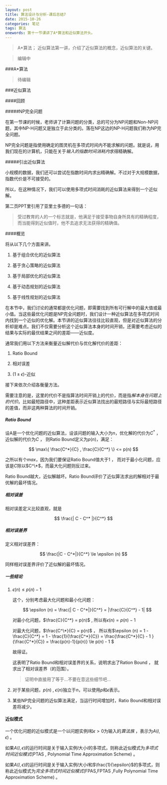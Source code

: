 ```yaml
---
layout: post
title: 算法设计与分析-课后总结7
date: 2015-10-26
categories: 笔记
tags: 算法
onewords: 第十一节课讲了A*算法和近似算法开头。
---
```

> A*算法； 近似算法第一讲，介绍了近似算法的概念，近似算法的关键。

> 编辑中

###A*算法

> 待编辑

###近似算法

####回顾

#####NP完全问题

在第一节课的时候，老师讲了计算问题的分类，总的可分为NP问题和Non-NP问题，其中NP-H问题又是独立于此分类的。落在NP这边的NP-H问题我们称为NP完全问题。

NP完全问题是指使用确定的图灵机在多项式时间内不能求解的问题。就是说，用我们现在的计算机，只能在关于*输入的指数时间消耗内*求得精确解。

#####引出近似算法

小规模的数据，我们还可以尝试在指数时间内求出精确解。不过对于大规模数据，指数代价是不可接受的。

所以，在这种情况下，我们可以使用多项式时间消耗的近似算法来得到一个近似解。

第二页PPT里引用了亚里士多德的一句话：

> 受过教育的人的一个标志就是，他满足于接受事物自身所具有的精确程度，而当能得到近似值时，他不去追求无法获得的精确值。

####概览


将从以下几个方面来讲。

1. 基于组合优化的近似算法

2. 基于贪心策略的近似算法

3. 基于局部优化的近似算法

4. 基于动态规划的近似算法

5. 基于线性规划的近似算法

在本节中，我们讨论的通常都是优化问题，即需要找到所有可行解中的最大值或最小值。当这些最优化问题是NP完全问题时，我们设计一种近似算法在多项式时间内找到一个近似的优化解。本节讲的近似算法往往比较直观，但是对近似算法的分析却是难点。我们不仅需要分析这个近似算法本身的时间开销，还需要考虑近似的结果与实际的最优结果之间的差距——近似度。

通常我们用以下方法来衡量近似解代价与优化解代价的差距：

1. Ratio Bound

2. 相对误差

3. $(1 \pm \epsilon)$-近似

接下来依次介绍各衡量方法。

需要注意的是，这里的代价不是指算法时间开销上的代价，而是指*解本身在问题上的代价*。比如最短路径中，这种差距表示近似算法找出的最短路径与实际最短路径的差值，而非这两种算法的时间开销。

##### Ratio Bound

设A是一个优化问题的近似算法，设该问题的输入大小为$n$，优化解的代价为$C^*$ ， 近似解的代价为$C$ ， 则Ratio Bound定义为$p(n)$，满足：

$$
\max\{ \frac{C^*}{C} , \frac{C}{C^*} \} <= p(n)
$$

之所以有个$max$，因为我们要保证Ratio Bound值大于1 ， 而对于最小化问题，应该是$C$除以$C^\*$，而最大化问题则反过来。

Ratio Bound越大，近似解越坏。Ratio Bound评价了近似算法求出的解相对于最优解的最坏情况。

##### 相对误差

相对误差定义比较直观，就是

$$
\frac{| C - C^* |}{C^*}
$$

##### 相对误差界

定义相对误差界：

$$
\frac{|C - C^*|}{C^*} \le \epsilon (n)
$$

同样相对误差界评价了近似解的最坏情况。

##### 一些结论

1. $\epsilon (n) \le p(n) - 1$ 

    这个，分别考虑最大化问题和最小化问题：

    $$
    \epsilon (n) = \frac{| C - C^*|}{C^*} = |\frac{C}{C^*} - 1| 
    $$ 

    对最小化问题，$\frac{C}{C^*} = p(n)$ , 所以有$\epsilon (n) = p(n) - 1$

    对最大化问题，$\frac{C^\*}{C} = p(n)$ ， 所以有$\epsilon (n) = 1 - \frac{C}{C^\*} = 1 - \frac{1}{\frac{C^\*}{C}} = \frac{\frac{C^\*}{C} - 1 }{\frac{C^\*}{C}} = \frac{p(n)-1}{p(n)} \le p(n) - 1 $

    故得证。

    这表明了Ratio Bound和相对误差界的关系，说明求出了Ration Bound ， 就求出了相对误差界（的范围）。

    > 证明中直接用了等于...不要在意这些细节吧...

2. 对于某些问题，$p(n)$ , $\epsilon(n)$独立于$n$，可以使用$p$和$\epsilon$表示。

3. 某些NP完全问题的近似算法满足，当运行时间增加时，Ratio Bound和相对误差将减少。


#### 近似模式

一个优化问题的近似模式是一个以问题实例$I$和$\epsilon \gt 0$为输入的*算法族* ，表示为$A(I,\epsilon)$ 。

如果$A(I , \epsilon)$的运行时间是关于输入实例$I$大小$I$的多项式，则称此近似模式为*多项式时间近似模式*(PTAS , Polynomial Time Approximation Scheme) 。

如果$A(I , \epsilon)$的运行时间是关于输入实例$I$大小$I$和$\frac{1}{\epsilon}$的多项式，则称此近似模式为*完全多项式时间近似模式*(FPAS,FPTAS ,Fully Polynomial Time Approximation Scheme) 。

